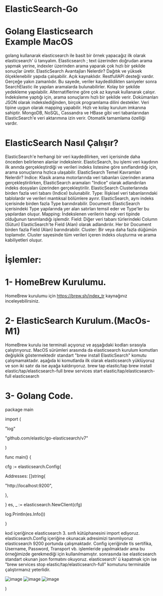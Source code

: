 # ElasticSearch-Go


# Golang Elasticsearch Example MacOS
golang kullanarak elasticsearch ile basit bir örnek yapacağız ilk olarak elasticsearch' ü tanıyalım.
Elasticsearch ; text üzerinden doğrudan arama yapmak yerine, indexler üzerinden arama yaparak çok hızlı bir şekilde sonuçlar üretir.
ElasticSearch Avantajları Nelerdir?
Dağıtık ve yüksek ölçeklenebilir yapıda çalışabilir.
Açık kaynaklıdır.
RestfullAPI desteği vardır.
Gerçeğe yakın zamanlıdır. Bu sayede, veriler kaydedildikten saniyeler sonra SearchElastic ile yapılan aramalarda bulunabilirler.
Kolay bir şekilde yedekleme yapılabilir.
Alternatiflerine göre çok az kaynak kullanarak çalışır.
İndeksleme yaptığı için, arama sonuçlarını hızlı bir şekilde verir.
Dokümanları JSON olarak indekslediğinden, birçok programlama dilini destekler.
Veri tipine uygun olarak mapping yapabilir.
Hızlı ve kolay kurulum imkanına sahiptir.
MongoDB, NoSQL, Cassandra ve HBase gibi veri tabanlarından ElasticSearch'e veri aktarımına izin verir.
Otomatik tamamlama özelliği vardır.

# ElasticSearch Nasıl Çalışır?
ElasticSearch'e herhangi bir veri kaydedilirken, veri içerisinde daha önceden belirlenen alanlar indekslenir. ElasticSearch, bu işlemi veri kaydının ilk anında gerçekleştirdiği ve verileri indeks listesine göre sınıflandırdığı için, arama sonuçlarına hızlıca ulaşabilir.
ElasticSearch Temel Kavramları Nelerdir?
Indice: Klasik arama motorlarında veri tabanları üzerinden arama gerçekleştirilirken, ElasticSearch aramaları "Indice" olarak adlandırılan indeks dosyaları üzerinden gerçekleştirilir. ElasticSearch Clusterlarında birden fazla veri tabanı (Indice) bulunabilir.
Type: İlişkisel veri tabanlarındaki tablolardır ve verileri mantıksal bölümlere ayırır. ElasticSearch, aynı indeks içerisinde birden fazla Type barındırabilir.
Document: ElasticSearch içerisindeki Type yapılarında yer alan satırları temsil eder ve Type'ler bu yapılardan oluşur.
Mapping: İndekslenen verilerin hangi veri tipinde olduğunun tanımlandığı işlemdir.
Field: Diğer veri tabanı türlerindeki Column (Sütun) ElasticSearch'te Field (Alan) olarak adlandırılır. Her bir Document birden fazla Field (Alan) barındırabilir.
Cluster: Bir veya daha fazla düğümün toplamıdır. Cluster sayesinde tüm verileri içeren indeks oluşturma ve arama kabiliyetleri oluşur.

# İşlemler:
# 1- HomeBrew Kurulumu.
HomeBrew kurulumu için https://brew.sh/index_tr kaynağınız inceleyebilirsiniz.
# 2- ElasticSearch Kurulum.(MacOs-M1)
HomeBrew kurulu ise terminali açıyoruz ve aşşağıdaki kodları sırasıyla çalıştırıyoruz. MacOS sürümleri arasında da elasticsearch kurulum komutları değişiklik göstermektedir standart "brew install ElasticSearch" komutu çalışmamaktadır. aşağıda ki komutlarda ilk olarak elasticsearch yüklüyoruz ve son iki satır da ise ayağa kaldırıyoruz.
brew tap elastic/tap
brew install elastic/tap/elasticsearch-full
brew services start elastic/tap/elasticsearch-full
elasticsearch

# 3- Golang Code.

package main

import (

"log"

"github.com/elastic/go-elasticsearch/v7"

)

func main() {

cfg := elasticsearch.Config{

Addresses: []string{

"http://localhost:9200",

},

}
es, _ := elasticsearch.NewClient(cfg)

log.Println(es.Info())

}

kod içeriğince elasticsearch 3. sınfı kütüphanesini import ediyoruz. elasticsearch.Config içeriğine okunacak adresimizi tanımlıyoruz elasticsearch 9200 portunda çalışmaktadır. Config içeriğinde tls sertifika, Username, Password, Transport vb. işlemleride yapılmaktadır ama bu örneğimizde gerekmediği için kullanılmamıştır. sonrasında ise elasticsearch standart okunan json formatını okuyoruz.
elasticsearch' ü kapatmak için ise "brew services stop elastic/tap/elasticsearch-full" komutunu terminalde çalıştırmanız yeterlidir.

![image](https://user-images.githubusercontent.com/92402372/160298950-16d2c4b5-cf3f-413d-9bab-78c3c5a99c63.png)
![image](https://user-images.githubusercontent.com/92402372/160298960-8121a5de-e119-4c09-b375-caf10d00fb19.png)
![image](https://user-images.githubusercontent.com/92402372/160298964-c2eae2a7-fa9d-4ece-b708-c0b5c4729a82.png)



)

